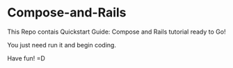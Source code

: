 # Compose-and-Rails

This Repo contais Quickstart Guide: Compose and Rails tutorial ready to Go!

You just need run it and begin coding.

Have fun! =D
